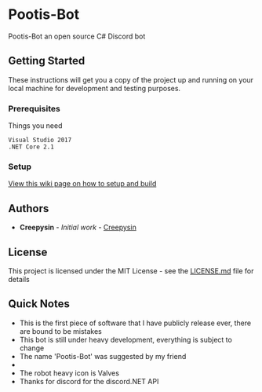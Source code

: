 # Pootis-Bot

Pootis-Bot an open source C# Discord bot

## Getting Started

These instructions will get you a copy of the project up and running on your local machine for development and testing purposes.

### Prerequisites

Things you need

```
Visual Studio 2017
.NET Core 2.1
```

### Setup

[View this wiki page on how to setup and build](https://github.com/CreepysinProjects/Pootis-Bot/wiki/Building-Pootis-Bot)

## Authors

* **Creepysin** - *Initial work* - [Creepysin](https://github.com/CreepysinStudios)

## License

This project is licensed under the MIT License - see the [LICENSE.md](https://github.com/CreepysinProjects/Pootis-Bot/blob/master/LICENSE) file for details

## Quick Notes

* This is the first piece of software that I have publicly release ever, there are bound to be mistakes
* This bot is still under heavy development, everything is subject to change
* The name 'Pootis-Bot' was suggested by my friend
* 
* The robot heavy icon is Valves
* Thanks for discord for the discord.NET API
